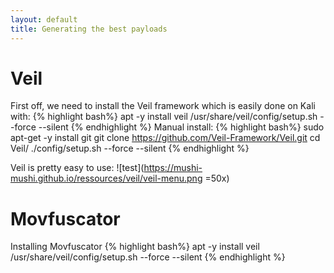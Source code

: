 ```yaml
---
layout: default
title: Generating the best payloads
---
```



Veil
=============
First off, we need to install the Veil framework which is easily done on Kali with:
{% highlight bash%}
apt -y install veil
/usr/share/veil/config/setup.sh --force --silent
{% endhighlight %}
Manual install:
{% highlight bash%}
sudo apt-get -y install git
git clone https://github.com/Veil-Framework/Veil.git
cd Veil/
./config/setup.sh --force --silent
{% endhighlight %}

Veil is pretty easy to use:
![test](https://mushi-mushi.github.io/ressources/veil/veil-menu.png =50x)

Movfuscator
=============
Installing Movfuscator
{% highlight bash%}
apt -y install veil
/usr/share/veil/config/setup.sh --force --silent
{% endhighlight %}
